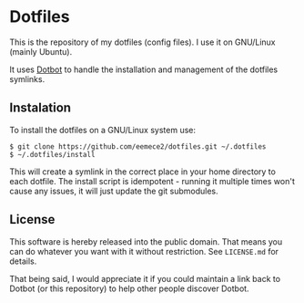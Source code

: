 Dotfiles
========

This is the repository of my dotfiles (config files).
I use it on GNU/Linux (mainly Ubuntu).

It uses [Dotbot][dotbot] to handle the installation and management of the dotfiles symlinks.

Instalation
-----------

To install the dotfiles on a GNU/Linux system use:
```
$ git clone https://github.com/eemece2/dotfiles.git ~/.dotfiles
$ ~/.dotfiles/install
```
This will create a symlink in the correct place in your home directory to each dotfile.
The install script is idempotent - running it multiple times won't cause any issues, it will just update the git submodules.


License
-------

This software is hereby released into the public domain. That means you can do
whatever you want with it without restriction. See `LICENSE.md` for details.

That being said, I would appreciate it if you could maintain a link back to
Dotbot (or this repository) to help other people discover Dotbot.

[dotbot]: https://github.com/anishathalye/dotbot
